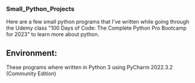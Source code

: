 <h3> Small_Python_Projects </h3>

Here are a few small python programs that I've written while going through the Udemy class "100 Days of Code: The Complete Python Pro Bootcamp for 2023" to learn more about python.
<h2>Environment:</h2>
These programs where written in Python 3 using PyCharm 2022.3.2 (Community Edition)
